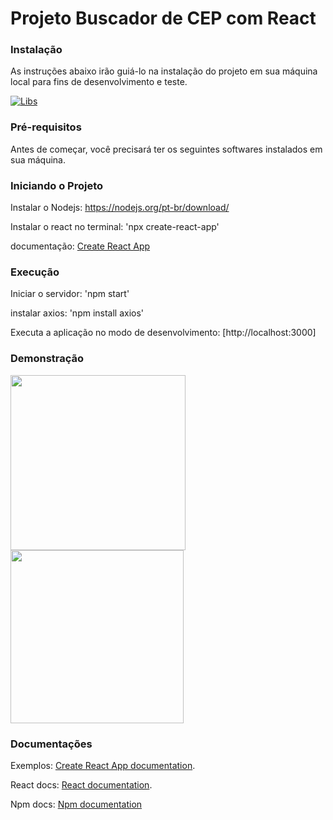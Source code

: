 #                           Projeto Buscador de CEP com React 

### Instalação
As instruções abaixo irão guiá-lo na instalação do projeto em sua máquina local para fins de desenvolvimento e teste.

[![Libs](https://skillicons.dev/icons?i=js,react)](https://skillicons.dev)

### Pré-requisitos

Antes de começar, você precisará ter os seguintes softwares instalados em sua máquina.

###  Iniciando o Projeto

Instalar o Nodejs: https://nodejs.org/pt-br/download/

Instalar o react no terminal:  'npx create-react-app'

documentação: [Create React App](https://github.com/facebook/create-react-app)


### Execução

Iniciar o servidor: 'npm start'

instalar axios: 'npm install axios'

Executa a aplicação no modo de desenvolvimento: [http://localhost:3000]

### Demonstração

<img src='https://user-images.githubusercontent.com/68041354/217097486-25735694-1c24-4800-bde1-a9a3ad5b2c61.png' width='280'> <img src='https://user-images.githubusercontent.com/68041354/217097283-3d247e8f-2876-4b29-b31c-c21bec720848.png' width='277'>

### Documentações

Exemplos: [Create React App documentation](https://facebook.github.io/create-react-app/docs/getting-started).

React docs: [React documentation](https://reactjs.org/).

Npm docs: [Npm documentation](https://www.npmjs.com/package/react-native-axios)
